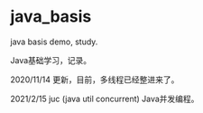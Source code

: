 # java_basis
java basis demo, study.

Java基础学习，记录。

2020/11/14 
更新，目前，多线程已经整进来了。

2021/2/15 
juc (java util concurrent) Java并发编程。